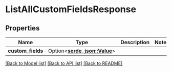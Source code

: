 # ListAllCustomFieldsResponse

## Properties

Name | Type | Description | Notes
------------ | ------------- | ------------- | -------------
**custom_fields** | Option<[**serde_json::Value**](.md)> |  | 

[[Back to Model list]](../README.md#documentation-for-models) [[Back to API list]](../README.md#documentation-for-api-endpoints) [[Back to README]](../README.md)


